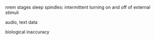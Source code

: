 nrem stages
sleep spindles: intermittent turning on and off of external stimuli

audio, text data

biological inaccuracy
